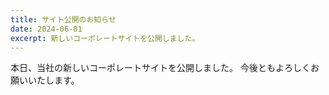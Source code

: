 ```yaml
---
title: サイト公開のお知らせ
date: 2024-06-01
excerpt: 新しいコーポレートサイトを公開しました。
---
```

本日、当社の新しいコーポレートサイトを公開しました。
今後ともよろしくお願いいたします。
